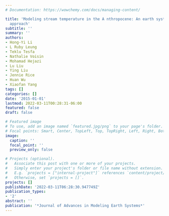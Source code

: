 ```yaml
---
# Documentation: https://wowchemy.com/docs/managing-content/

title: 'Modeling stream temperature in the A nthropocene: An earth system modeling
  approach'
subtitle: ''
summary: ''
authors:
- Hong-Yi Li
- L Ruby Leung
- Teklu Tesfa
- Nathalie Voisin
- Mohamad Hejazi
- Lu Liu
- Ying Liu
- Jennie Rice
- Huan Wu
- Xiaofan Yang
tags: []
categories: []
date: '2015-01-01'
lastmod: 2022-03-11T00:28:31-06:00
featured: false
draft: false

# Featured image
# To use, add an image named `featured.jpg/png` to your page's folder.
# Focal points: Smart, Center, TopLeft, Top, TopRight, Left, Right, BottomLeft, Bottom, BottomRight.
image:
  caption: ''
  focal_point: ''
  preview_only: false

# Projects (optional).
#   Associate this post with one or more of your projects.
#   Simply enter your project's folder or file name without extension.
#   E.g. `projects = ["internal-project"]` references `content/project/deep-learning/index.md`.
#   Otherwise, set `projects = []`.
projects: []
publishDate: '2022-03-11T06:28:30.947749Z'
publication_types:
- '2'
abstract: ''
publication: '*Journal of Advances in Modeling Earth Systems*'
---
```

